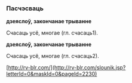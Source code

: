 ### Пасчэсваць
**дзеяслоў, закончанае трыванне**

Счасаць усё, многае (гл. счасаць1).

**дзеяслоў, закончанае трыванне**

Счасаць усё, многае (гл. счасаць2).

<a rel="author">[http://rv-blr.com/](http://rv-blr.com/slounik.jsp?letterId=0&maskId=0&pageId=2230)</a>
